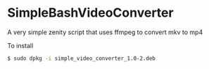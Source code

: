 # SimpleBashVideoConverter
A very simple zenity script that uses ffmpeg to convert mkv to mp4 

To install
```.sh
$ sudo dpkg -i simple_video_converter_1.0-2.deb
```

